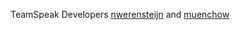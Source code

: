 TeamSpeak Developers [nwerensteijn](https://github.com/nwerensteijn) and [muenchow](https://github.com/muenchow)
